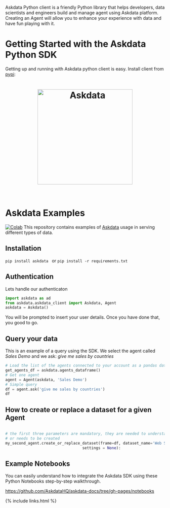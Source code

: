 Askdata Python client is a friendly Python library that helps developers, data scientists and engineers build and manage agent using Askdata platform. Creating an Agent will allow you to enhance your experience with data and have fun playing with it.


# Getting Started with the Askdata Python SDK

Getting up and running with Askdata python client is easy. Install client from [pypi](https://pypi.org/project/askdata/):

<h1 align="center">
	<img width="300" src="https://uploads-ssl.webflow.com/5dff758010bfa7f94c98e37e/5e9b0ff61b847f206e4c8da8_askdata-logo-black-p-500.png" alt="Askdata">
	<br>
	<br>
</h1>

# Askdata Examples

[![Colab](https://colab.research.google.com/assets/colab-badge.svg)](https://colab.research.google.com/github/AskdataInc/askdata-examples/blob/master/notebooks/Askdata%20-%20Quickstart.ipynb)
This repository contains examples of [Askdata](https://www.askdata.com/) usage in serving different types of data.

## Installation
``
 pip install askdata 
``
or
``
pip install -r requirements.txt
``
## Authentication
Lets handle our authenticaton
```python
import askdata as ad
from askdata.askdata_client import Askdata, Agent
askdata = Askdata()
```
You will be prompted to insert your user details. Once you have done that, you good to go.

## Query your data

This is an example of a query using the SDK. We select the agent called *Sales Demo* and we ask: *give me sales by countries*
```python
# Load the list of the agents connected to your account as a pandas dataframe
get_agents_df = askdata.agents_dataframe()
# Get one agent
agent = Agent(askdata, 'Sales Demo')
# Simple query
df = agent.ask('give me sales by countries')
df
```

## How to create or replace a dataset for a given Agent

```python

# the first three parameters are mandatory, they are needed to understand if the dataset already exists (i.e. needs to be replaced)
# or needs to be created
my_second_agent.create_or_replace_dataset(frame=df, dataset_name='Web Sources', slug="timesheet" , icon_url=None,
                                  settings = None):
```


## Example Notebooks

You can easily understand how to integrate the Askdata SDK using these Python Notebooks step-by-step walkthrough.

https://github.com/AskdataHQ/askdata-docs/tree/gh-pages/notebooks

{% include links.html %}
